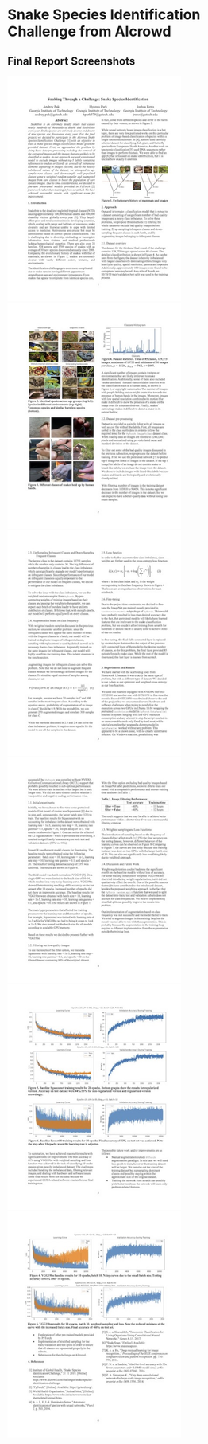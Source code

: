 # Snake Species Identification Challenge from AIcrowd

## Final Report Screenshots
<img src="/report_images/snake_identification_challenge_1.jpg" width="350"> 
<img src="/report_images/snake_identification_challenge_2.jpg" width="350">  

<img src="/report_images/snake_identification_challenge_3.jpg" width="350">
<img src="/report_images/snake_identification_challenge_4.jpg" width="350">

<img src="/report_images/snake_identification_challenge_5.jpg" width="350">
<img src="/report_images/snake_identification_challenge_6.jpg" width="350">

